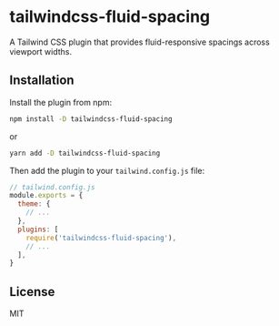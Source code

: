 # tailwindcss-fluid-spacing

A Tailwind CSS plugin that provides fluid-responsive spacings across viewport widths.

## Installation

Install the plugin from npm:

```sh
npm install -D tailwindcss-fluid-spacing
```
or
```sh
yarn add -D tailwindcss-fluid-spacing
```

Then add the plugin to your `tailwind.config.js` file:

```js
// tailwind.config.js
module.exports = {
  theme: {
    // ...
  },
  plugins: [
    require('tailwindcss-fluid-spacing'),
    // ...
  ],
}
```

## License

MIT
